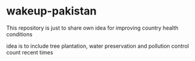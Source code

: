 # wakeup-pakistan
This repository is just to share own idea for improving country health conditions

idea is to include tree plantation, water preservation and pollution control count recent times
